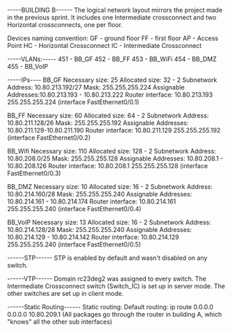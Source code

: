 -----BUILDING B------
The logical network layout mirrors the project made in the previous sprint. It includes one Intermediate crossconnect and two Horizontal crossconnects, one per floor.

Devices naming convention:
GF - ground floor
FF - first floor
AP - Access Point
HC - Horizontal Crossconnect
IC - Intermediate Crossconnect

-----VLANs:-----
451 - BB_GF
452 - BB_FF
453 - BB_WiFi
454 - BB_DMZ
455 - BB_VoIP

-----IPs----
BB_GF
Necessary size: 25
Allocated size: 32 - 2
Subnetwork Address: 10.80.213.192/27
Mask: 255.255.255.224
Assignable Addresses:10.80.213.193 - 10.80.213.222
Router interface: 10.80.213.193 255.255.255.224 (interface FastEthernet0/0.1)

BB_FF
Necessary size: 60
Allocated size: 64 - 2
Subnetwork Address: 10.80.211.128/26
Mask: 255.255.255.192
Assignable Addresses: 10.80.211.129-10.80.211.190
Router interface: 10.80.211.129 255.255.255.192 (interface FastEthernet0/0.2)

BB_Wifi
Necessary size: 110
Allocated size: 128 - 2
Subnetwork Address: 10.80.208.0/25
Mask: 255.255.255.128
Assignable Addresses: 10.80.208.1 - 10.80.208.126
Router interface: 10.80.208.1 255.255.255.128 (interface FastEthernet0/0.3)

BB_DMZ
Necessary size: 10
Allocated size: 16 - 2
Subnetwork Address: 10.80.214.160/28
Mask: 255.255.255.240
Assignable Addresses: 10.80.214.161 - 10.80.214.174
Router interface: 10.80.214.161 255.255.255.240 (interface FastEthernet0/0.4)

BB_VoIP
Necessary size: 13
Allocated size: 16 - 2
Subnetwork Address: 10.80.214.128/28
Mask: 255.255.255.240
Assignable Addresses: 10.80.214.129 - 10.80.214.142
Router interface: 10.80.214.129 255.255.255.240 (interface FastEthernet0/0.5)

------STP------
STP is enabled by default and wasn't disabled on any switch.

------VTP------
Domain rc23deg2 was assigned to every switch. The Intermediate Crossconnect switch (Switch_IC) is set up in server mode. The other switches are set up in client mode.

------Static Routing------
Static routing:
Default routing: ip route 0.0.0.0 0.0.0.0 10.80.209.1
(All packages go through the router in building A, which "knows" all the other sub interfaces)
